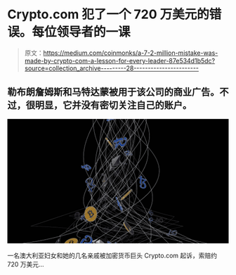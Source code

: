 # Crypto.com 犯了一个 720 万美元的错误。每位领导者的一课

> 原文：<https://medium.com/coinmonks/a-7-2-million-mistake-was-made-by-crypto-com-a-lesson-for-every-leader-87e534d1b5dc?source=collection_archive---------28----------------------->

## 勒布朗詹姆斯和马特达蒙被用于该公司的商业广告。不过，很明显，它并没有密切关注自己的账户。

![](img/8bcb2817bd9fb9a91878c2be213556d7.png)

一名澳大利亚妇女和她的几名亲戚被加密货币巨头 Crypto.com 起诉，索赔约 720 万美元…